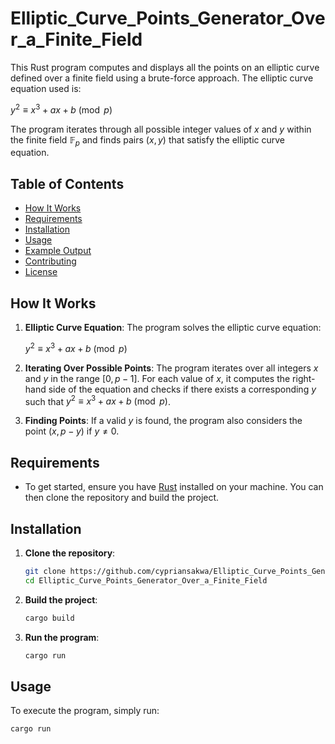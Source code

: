 # Elliptic_Curve_Points_Generator_Over_a_Finite_Field

This Rust program computes and displays all the points on an elliptic curve defined over a finite field using a brute-force approach. The elliptic curve equation used is:

$y^2 \equiv x^3 + ax + b \pmod{p}$

The program iterates through all possible integer values of $x$ and $y$ within the finite field $\mathbb{F}_p$ and finds pairs $(x, y)$ that satisfy the elliptic curve equation.

## Table of Contents
- [How It Works](#how-it-works)
- [Requirements](#requirements)
- [Installation](#installation)
- [Usage](#usage)
- [Example Output](#example-output)
- [Contributing](#contributing)
- [License](#license)

## How It Works

1. **Elliptic Curve Equation**: The program solves the elliptic curve equation:

   $y^2 \equiv x^3 + ax + b \pmod{p}$

3. **Iterating Over Possible Points**: The program iterates over all integers $x$ and $y$ in the range $[0, p-1]$. For each value of $x$, it computes the right-hand side of the equation and checks if there exists a corresponding $y$ such that $y^2 \equiv x^3 + ax + b \pmod{p}$.

4. **Finding Points**: If a valid $y$ is found, the program also considers the point $(x, p - y)$ if $y \neq 0$.

## Requirements
- To get started, ensure you have [Rust](https://www.rust-lang.org/tools/install) installed on your machine. You can then clone the repository and build the project.

## Installation

1. **Clone the repository**:
    ```bash
    git clone https://github.com/cypriansakwa/Elliptic_Curve_Points_Generator_Over_a_Finite_Field.git
    cd Elliptic_Curve_Points_Generator_Over_a_Finite_Field
    ```

2. **Build the project**:
    ```bash
    cargo build
    ```

3. **Run the program**:
    ```bash
    cargo run
    ```

## Usage

To execute the program, simply run:

```bash
cargo run
